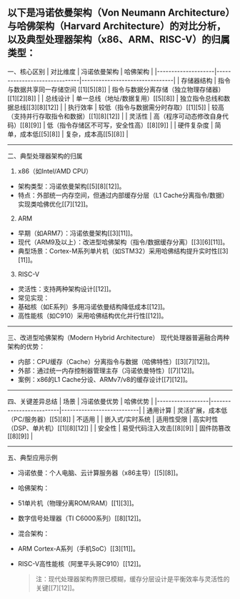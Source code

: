 以下是冯诺依曼架构（Von Neumann Architecture）与哈佛架构（Harvard Architecture）的对比分析，以及典型处理器架构（x86、ARM、RISC-V）的归属类型：
---

一、核心区别
| 对比维度 | 冯诺依曼架构 | 哈佛架构 |
|--------------------|------------------------------|--------------------------------|
| 存储器结构 | 指令与数据共享同一存储空间 [[1][5][8]] | 指令与数据分离存储（独立物理存储器）[[1][2][8]] |
| 总线设计 | 单一总线（地址/数据复用）[[5][8]] | 独立指令总线和数据总线[[3][8][12]] |
| 执行效率 | 较低（指令与数据需分时存取）[[1][5]] | 较高（支持并行存取指令和数据）[[1][8][12]] |
| 灵活性 | 高（程序可动态修改自身代码）[[8][9]] | 低（指令存储区不可写，安全性高）[[8][9]] |
| 硬件复杂度 | 简单，成本低[[5][8]] | 复杂，成本高[[5][8]] |

---

二、典型处理器架构的归属

1. x86（如Intel/AMD CPU） 
- 架构类型：冯诺依曼架构[[5][8][12]]。 
- 特点：外部统一内存空间，但通过内部缓存分层（L1 Cache分离指令/数据）实现类哈佛优化[[7][12]]。
2. ARM 
- 早期（如ARM7）：冯诺依曼架构[[3][11]]。 
- 现代（ARM9及以上）：改进型哈佛架构（指令/数据缓存分离）[[3][6][11]]。 
- 典型场景：Cortex-M系列单片机（如STM32）采用哈佛结构提升实时性[[3][11]]。
3. RISC-V 
- 灵活性：支持两种架构设计[[12]]。 
- 常见实现： 
- 基础核（如E系列）多用冯诺依曼结构降低成本[[12]]。 
- 高性能核（如C910）采用哈佛结构优化并行性[[12]]。 

---

三、改进型哈佛架构（Modern Hybrid Architecture）
现代处理器普遍融合两种架构的优势： 

- 内部：CPU缓存（Cache）分离指令与数据（哈佛特性）[[3][7][12]]。 
- 外部：通过统一内存控制器管理主存（冯诺依曼特性）[[7][12]]。 
- 案例：x86的L1 Cache分设、ARMv7/v8的缓存设计[[7][12]]。 

---

四、关键差异总结
| 场景 | 冯诺依曼优势 | 哈佛优势 |
|------------------|-------------------------|---------------------------|
| 通用计算 | 灵活扩展，成本低（PC/服务器）[[5][8]] | 不适用 |
| 嵌入式/实时系统 | 适用性受限 | 高实时性（DSP、单片机）[[1][8][12]] |
| 安全性 | 易受代码注入攻击[[8][9]] | 固件防篡改[[8][9]] |

---

五、典型应用示例

- 冯诺依曼：个人电脑、云计算服务器（x86主导）[[5][8]]。 
- 哈佛架构： 
- 51单片机（物理分离ROM/RAM）[[1][3]]。 
- 数字信号处理器（TI C6000系列）[[8][12]]。 
- 混合架构： 
- ARM Cortex-A系列（手机SoC）[[3][11]]。 
- RISC-V高性能核（阿里平头哥C910）[[12]]。 
  
  > 注：现代处理器架构界限已模糊，缓存分层设计是平衡效率与灵活性的关键[[7][12]]。






